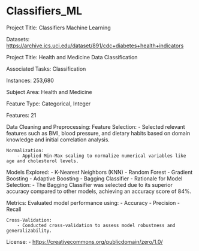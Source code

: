 # Classifiers_ML

Project Title: Classifiers Machine Learning

Datasets:
https://archive.ics.uci.edu/dataset/891/cdc+diabetes+health+indicators

Project Title: Health and Medicine Data Classification

Associated Tasks: Classification

Instances: 253,680

Subject Area: Health and Medicine

Feature Type: Categorical, Integer

Features: 21


Data Cleaning and Preprocessing:
    Feature Selection:
        - Selected relevant features such as BMI, blood pressure, and dietary habits based on domain knowledge and initial correlation analysis.

    Normalization:
        - Applied Min-Max scaling to normalize numerical variables like age and cholesterol levels.


Models Explored:
    - K-Nearest Neighbors (KNN)
    - Random Forest
    - Gradient Boosting
    - Adaptive Boosting
    - Bagging Classifier
    - Rationale for Model Selection:
    - The Bagging Classifier was selected due to its superior accuracy compared to other models, achieving an accuracy score of 84%.


Metrics:
    Evaluated model performance using:
        - Accuracy
        - Precision
        - Recall

    Cross-Validation:
        - Conducted cross-validation to assess model robustness and generalizability.

License:
    - https://creativecommons.org/publicdomain/zero/1.0/